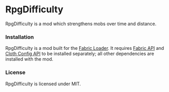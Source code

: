 # RpgDifficulty
RpgDifficulty is a mod which strengthens mobs over time and distance.

### Installation
RpgDifficulty is a mod built for the [Fabric Loader](https://fabricmc.net/). It requires [Fabric API](https://www.curseforge.com/minecraft/mc-mods/fabric-api) and [Cloth Config API](https://www.curseforge.com/minecraft/mc-mods/cloth-config) to be installed separately; all other dependencies are installed with the mod.

### License
RpgDifficulty is licensed under MIT.
